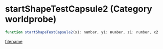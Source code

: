 # startShapeTestCapsule2 (Category worldprobe)

```js
function startShapeTestCapsule2(x1: number, y1: number, z1: number, x2: number, y2: number, z2: number, radius: number, flags: int, entity: number, p9: number): int
```

[filename](startShapeTestCapsule2_m.md ':include')